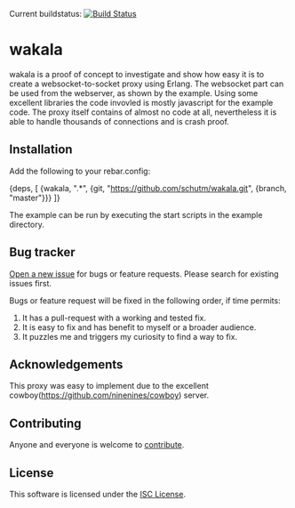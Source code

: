Current buildstatus: [![Build Status](https://travis-ci.org/schutm/wakala.png)](https://travis-ci.org/schutm/wakala)

wakala
======
wakala is a proof of concept to investigate and show how easy it is to
create a websocket-to-socket proxy using Erlang. The websocket part can
be used from the webserver, as shown by the example. Using some excellent
libraries the code invovled is mostly javascript for the example code.
The proxy itself contains of almost no code at all, nevertheless it is
able to handle thousands of connections and is crash proof.


Installation
------------
Add the following to your rebar.config:

{deps, [
    {wakala, ".*",
     {git, "https://github.com/schutm/wakala.git", {branch, "master"}}}
]}

The example can be run by executing the start scripts in the example
directory.


Bug tracker
-----------
[Open a new issue](https://github.com/schutm/wakala/issues) for bugs
or feature requests. Please search for existing issues first.

Bugs or feature request will be fixed in the following order, if time
permits:

1. It has a pull-request with a working and tested fix.
2. It is easy to fix and has benefit to myself or a broader audience.
3. It puzzles me and triggers my curiosity to find a way to fix.


Acknowledgements
----------------
This proxy was easy to implement due to the excellent
cowboy(https://github.com/ninenines/cowboy) server.


Contributing
------------
Anyone and everyone is welcome to [contribute](CONTRIBUTING.md).


License
-------
This software is licensed under the [ISC License](LICENSE).
